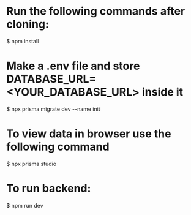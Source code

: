 # Run the following commands after cloning:
$ npm install

# Make a .env file and store DATABASE_URL=<YOUR_DATABASE_URL> inside it

$ npx prisma migrate dev --name init

# To view data in browser use the following command
$ npx prisma studio

# To run backend:
$ npm run dev
